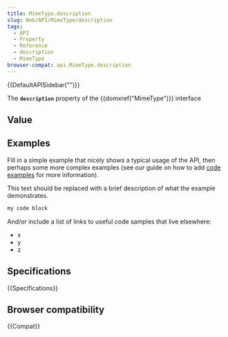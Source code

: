 ```yaml
---
title: MimeType.description
slug: Web/API/MimeType/description
tags:
  - API
  - Property
  - Reference
  - description
  - MimeType
browser-compat: api.MimeType.description
---
```

{{DefaultAPISidebar("")}}

The **`description`** property of the {{domxref("MimeType")}} interface 

## Value



## Examples

Fill in a simple example that nicely shows a typical usage of the API, then perhaps some more complex examples (see our guide on how to add [code examples](/en-US/docs/MDN/Contribute/Structures/Code_examples) for more information).

This text should be replaced with a brief description of what the example demonstrates.

```js
my code block
```

And/or include a list of links to useful code samples that live elsewhere:

*   x
*   y
*   z

## Specifications

{{Specifications}}

## Browser compatibility

{{Compat}}


